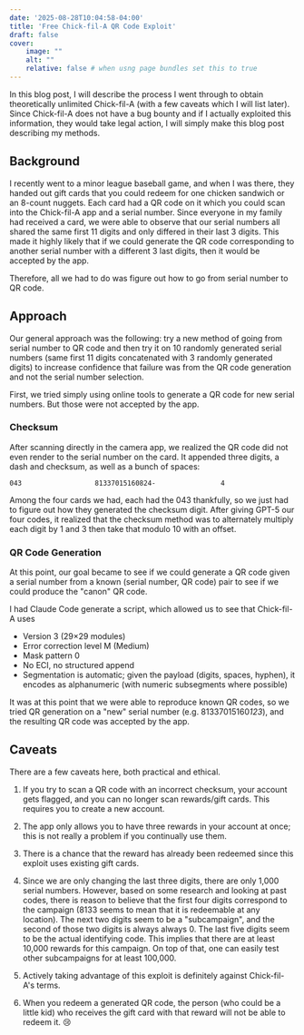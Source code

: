 ```yaml
---
date: '2025-08-28T10:04:58-04:00'
title: 'Free Chick-fil-A QR Code Exploit'
draft: false
cover:
    image: ""
    alt: ""
    relative: false # when usng page bundles set this to true
---
```


In this blog post, I will describe the process I went through to obtain theoretically unlimited Chick-fil-A (with a few caveats which I will list later). Since Chick-fil-A does not have a bug bounty and if I actually exploited this information, they would take legal action, I will simply make this blog post describing my methods.

## Background

I recently went to a minor league baseball game, and when I was there, they handed out gift cards that you could redeem for one chicken sandwich or an 8-count nuggets. Each card had a QR code on it which you could scan into the Chick-fil-A app and a serial number. Since everyone in my family had received a card, we were able to observe that our serial numbers all shared the same first 11 digits and only differed in their last 3 digits. This made it highly likely that if we could generate the QR code corresponding to another serial number with a different 3 last digits, then it would be accepted by the app.

Therefore, all we had to do was figure out how to go from serial number to QR code.

## Approach

Our general approach was the following: try a new method of going from serial number to QR code and then try it on 10 randomly generated serial numbers (same first 11 digits concatenated with 3 randomly generated digits) to increase confidence that failure was from the QR code generation and not the serial number selection.

First, we tried simply using online tools to generate a QR code for new serial numbers. But those were not accepted by the app.

### Checksum

After scanning directly in the camera app, we realized the QR code did not even render to the serial number on the card. It appended three digits, a dash and checksum, as well as a bunch of spaces:

```text
043                  81337015160824-                4
```

Among the four cards we had, each had the 043 thankfully, so we just had to figure out how they generated the checksum digit. After giving GPT-5 our four codes, it realized that the checksum method was to alternately multiply each digit by 1 and 3 then take that modulo 10 with an offset.

### QR Code Generation

At this point, our goal became to see if we could generate a QR code given a serial number from a known (serial number, QR code) pair to see if we could produce the "canon" QR code.

I had Claude Code generate a script, which allowed us to see that Chick-fil-A uses

- Version 3 (29×29 modules)
- Error correction level M (Medium)
- Mask pattern 0
- No ECI, no structured append
- Segmentation is automatic; given the payload (digits, spaces, hyphen), it encodes as alphanumeric (with numeric subsegments where possible)

It was at this point that we were able to reproduce known QR codes, so we tried QR generation on a "new" serial number (e.g. 81337015160*123*), and the resulting QR code was accepted by the app.

## Caveats

There are a few caveats here, both practical and ethical.

1. If you try to scan a QR code with an incorrect checksum, your account gets flagged, and you can no longer scan rewards/gift cards. This requires you to create a new account.

2. The app only allows you to have three rewards in your account at once; this is not really a problem if you continually use them.

3. There is a chance that the reward has already been redeemed since this exploit uses existing gift cards.

4. Since we are only changing the last three digits, there are only 1,000 serial numbers. However, based on some research and looking at past codes, there is reason to believe that the first four digits correspond to the campaign (8133 seems to mean that it is redeemable at any location). The next two digits seem to be a "subcampaign", and the second of those two digits is always always 0. The last five digits seem to be the actual identifying code. This implies that there are at least 10,000 rewards for this campaign. On top of that, one can easily test other subcampaigns for at least 100,000.

5. Actively taking advantage of this exploit is definitely against Chick-fil-A's terms.

6. When you redeem a generated QR code, the person (who could be a little kid) who receives the gift card with that reward will not be able to redeem it. :cry:
